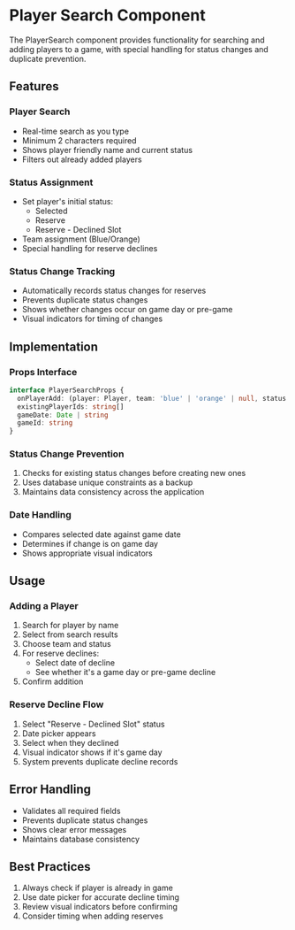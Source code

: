 # Player Search Component

The PlayerSearch component provides functionality for searching and adding players to a game, with special handling for status changes and duplicate prevention.

## Features

### Player Search
- Real-time search as you type
- Minimum 2 characters required
- Shows player friendly name and current status
- Filters out already added players

### Status Assignment
- Set player's initial status:
  - Selected
  - Reserve
  - Reserve - Declined Slot
- Team assignment (Blue/Orange)
- Special handling for reserve declines

### Status Change Tracking
- Automatically records status changes for reserves
- Prevents duplicate status changes
- Shows whether changes occur on game day or pre-game
- Visual indicators for timing of changes

## Implementation

### Props Interface
```typescript
interface PlayerSearchProps {
  onPlayerAdd: (player: Player, team: 'blue' | 'orange' | null, status: string) => void
  existingPlayerIds: string[]
  gameDate: Date | string
  gameId: string
}
```

### Status Change Prevention
1. Checks for existing status changes before creating new ones
2. Uses database unique constraints as a backup
3. Maintains data consistency across the application

### Date Handling
- Compares selected date against game date
- Determines if change is on game day
- Shows appropriate visual indicators

## Usage

### Adding a Player
1. Search for player by name
2. Select from search results
3. Choose team and status
4. For reserve declines:
   - Select date of decline
   - See whether it's a game day or pre-game decline
5. Confirm addition

### Reserve Decline Flow
1. Select "Reserve - Declined Slot" status
2. Date picker appears
3. Select when they declined
4. Visual indicator shows if it's game day
5. System prevents duplicate decline records

## Error Handling
- Validates all required fields
- Prevents duplicate status changes
- Shows clear error messages
- Maintains database consistency

## Best Practices
1. Always check if player is already in game
2. Use date picker for accurate decline timing
3. Review visual indicators before confirming
4. Consider timing when adding reserves
